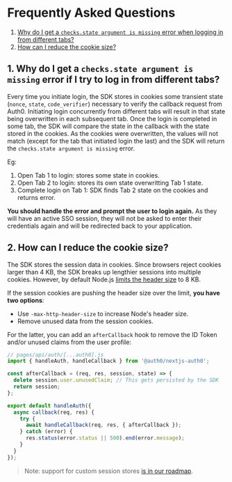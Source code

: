# Frequently Asked Questions

1. [Why do I get a `checks.state argument is missing` error when logging in from different tabs?](#1-why-do-i-get-a-checks.state-argument-is-missing-error-if-i-try-to-log-in-from-different-tabs)
2. [How can I reduce the cookie size?](#2-how-can-i-reduce-the-cookie-size)

## 1. Why do I get a `checks.state argument is missing` error if I try to log in from different tabs?

Every time you initiate login, the SDK stores in cookies some transient state (`nonce`, `state`, `code_verifier`) necessary to verify the callback request from Auth0. Initiating login concurrently from different tabs will result in that state being overwritten in each subsequent tab. Once the login is completed in some tab, the SDK will compare the state in the callback with the state stored in the cookies. As the cookies were overwritten, the values will not match (except for the tab that initiated login the last) and the SDK will return the `checks.state argument is missing` error.

Eg:

1. Open Tab 1 to login: stores some state in cookies.
2. Open Tab 2 to login: stores its own state overwritting Tab 1 state.
3. Complete login on Tab 1: SDK finds Tab 2 state on the cookies and returns error.

**You should handle the error and prompt the user to login again.** As they will have an active SSO session, they will not be asked to enter their credentials again and will be redirected back to your application.

## 2. How can I reduce the cookie size?

The SDK stores the session data in cookies. Since browsers reject cookies larger than 4 KB, the SDK breaks up lengthier sessions into multiple cookies. However, by default Node.js [limits the header size](https://nodejs.org/en/blog/vulnerability/november-2018-security-releases/#denial-of-service-with-large-http-headers-cve-2018-12121) to 8 KB.

If the session cookies are pushing the header size over the limit, **you have two options**:

-  Use `-max-http-header-size` to increase Node's header size.
-  Remove unused data from the session cookies.

For the latter, you can add an `afterCallback` hook to remove the ID Token and/or unused claims from the user profile:

```js
// pages/api/auth/[...auth0].js
import { handleAuth, handleCallback } from '@auth0/nextjs-auth0';

const afterCallback = (req, res, session, state) => {
  delete session.user.unusedClaim; // This gets persisted by the SDK
  return session;
};

export default handleAuth({
  async callback(req, res) {
    try {
      await handleCallback(req, res, { afterCallback });
    } catch (error) {
      res.status(error.status || 500).end(error.message);
    }
  }
});
```

> Note: support for custom session stores [is in our roadmap](https://github.com/auth0/nextjs-auth0/issues/279).
